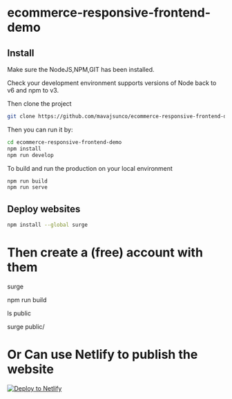 # ecommerce-responsive-frontend-demo



## Install

Make sure the NodeJS,NPM,GIT has been installed.


Check your development environment
supports versions of Node back to v6 and npm to v3.

Then clone the project
```sh
git clone https://github.com/mavajsunco/ecommerce-responsive-frontend-demo
```

Then you can run it by:
```sh
cd ecommerce-responsive-frontend-demo
npm install
npm run develop
```

To build and run the production on your local environment
```sh
npm run build
npm run serve
```

## Deploy websites
```sh
npm install --global surge 
```

# Then create a (free) account with them
surge

npm run build

ls public

surge public/

# Or Can use Netlify to publish the website

[![Deploy to Netlify](https://www.netlify.com/img/deploy/button.svg)](https://app.netlify.com/start/deploy?repository=https://github.com/mavajsunco/ecommerce-responsive-frontend-demo)
